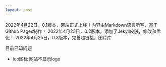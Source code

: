 ```yaml
---
layout: post
---
```


2022年4月22日，0.1版本，网站正式上线！内容由Markdown语言所写，基于Github Pages制作！
2022年4月23日，0.2版本，添加了Jekyll皮肤，修改和优化！
2022年4月25日，0.3版本，完善超链接，图片库

目前已知问题
* ico图标 网站不显示logo